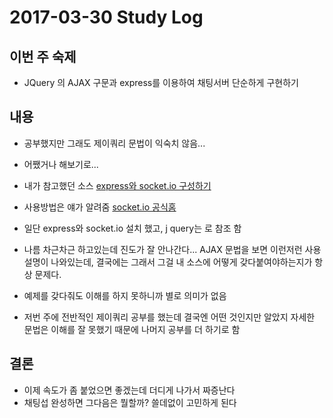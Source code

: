 # 2017-03-30 Study Log

## 이번 주 숙제
* JQuery 의 AJAX 구문과 express를 이용하여 채팅서버 단순하게 구현하기

## 내용
* 공부했지만 그래도 제이쿼리 문법이 익숙치 않음...
* 어쨌거나 해보기로...
* 내가 참고했던 소스 [express와 socket.io 구성하기](http://www.tutorialbook.co.kr/entry/NodeJS-에서-Express-설치-및-시작하기)
* 사용방법은 얘가 알려줌 [socket.io 공식홈](https://socket.io/get-started/chat/)
* 일단 express와 socket.io 설치 했고, j query는 <script src="https://code.jquery.com/jquery-1.11.1.js"></script> 로 참조 함

* 나름 차근차근 하고있는데 진도가 잘 안나간다... AJAX 문법을 보면 이런저런 사용 설명이 나와있는데, 결국에는 그래서 그걸 내 소스에 어떻게 갖다붙여야하는지가 항상 문제다.
* 예제를 갖다줘도 이해를 하지 못하니까 별로 의미가 없음
* 저번 주에 전반적인 제이쿼리 공부를 했는데 결국엔 어떤 것인지만 알았지 자세한 문법은 이해를 잘 못했기 때문에 나머지 공부를 더 하기로 함

## 결론
* 이제 속도가 좀 붙었으면 좋겠는데 더디게 나가서 짜증난다
* 채팅섭 완성하면 그다음은 뭘할까? 쓸데없이 고민하게 된다
